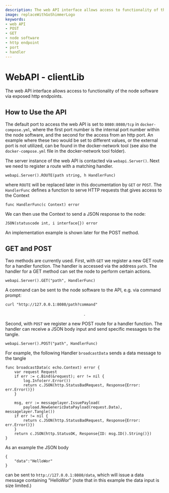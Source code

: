```yaml
---
description: The web API interface allows access to functionality of the node software via exposed http endpoints.
image: replaceWithGoShimmerLogo
keywords:
- web API
- POST
- GET
- node software
- http endpoint
- port 
- handler
---
```

# WebAPI - clientLib

The web API interface allows access to functionality of the node software via exposed http endpoints.

## How to Use the API 

The default port to access the web API is set to `8080:8080/tcp` in `docker-compose.yml`, where the first port number is the internal port number within the node software, and the second for the access from an http port. An example where these two would be set to different values, or the external port is not utilized, can be found in the docker-network tool (see also the `docker-compose.yml` file in the docker-network tool folder).

The server instance of the web API is contacted via `webapi.Server()`. Next we need to register a route with a matching handler.

```
webapi.Server().ROUTE(path string, h HandlerFunc)
```
where `ROUTE` will be replaced later in this documentation by `GET` or `POST`. The `HandlerFunc` defines a function to serve HTTP requests that gives access to the Context

```
func HandlerFunc(c Context) error
```
We can then use the Context to send a JSON response to the node: 
```
JSON(statuscode int, i interface{}) error
```
An implementation example is shown later for the POST method.

## GET and POST 

Two methods are currently used. First, with `GET` we register a new GET route for a handler function. The handler is accessed via the address `path`. The handler for a GET method can set the node to perform certain actions.
```
webapi.Server().GET("path", HandlerFunc)
```	
A command can be sent to the node software to the API, e.g. via command prompt: 
``` 
curl "http://127.0.0.1:8080/path?command"
```

$$ . $$

Second, with `POST` we register a new POST route for a handler function. The handler can receive a JSON body input and send specific messages to the tangle.
```
webapi.Server().POST("path", HandlerFunc)
```	

For example, the following Handler `broadcastData` sends a data message to the tangle
```
func broadcastData(c echo.Context) error {
	var request Request
	if err := c.Bind(&request); err != nil {
		log.Info(err.Error())
		return c.JSON(http.StatusBadRequest, Response{Error: err.Error()})
	}

	msg, err := messagelayer.IssuePayload(
		payload.NewGenericDataPayload(request.Data), messagelayer.Tangle())
	if err != nil {
		return c.JSON(http.StatusBadRequest, Response{Error: err.Error()})
	}
	return c.JSON(http.StatusOK, Response{ID: msg.ID().String()})
}
```
As an example the JSON body   
```
{
	"data":"HelloWor"
}
```
can be sent to `http://127.0.0.1:8080/data`, which will issue a data message containing "HelloWor" (note that in this  example the data input is size limited.)
 
